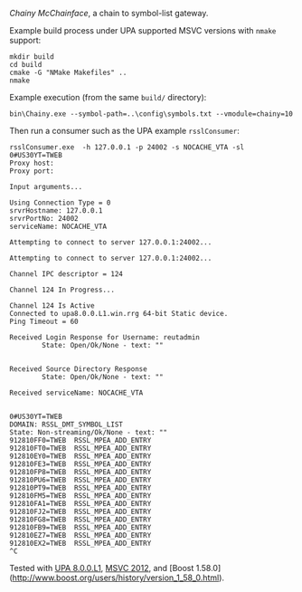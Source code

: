 *Chainy McChainface*, a chain to symbol-list gateway.

Example build process under UPA supported MSVC versions with `nmake` support:
```
mkdir build
cd build
cmake -G "NMake Makefiles" ..
nmake
```

Example execution (from the same `build/` directory):
```
bin\Chainy.exe --symbol-path=..\config\symbols.txt --vmodule=chainy=10
```

Then run a consumer such as the UPA example `rsslConsumer`:
```
rsslConsumer.exe  -h 127.0.0.1 -p 24002 -s NOCACHE_VTA -sl 0#US30YT=TWEB
Proxy host:
Proxy port:

Input arguments...

Using Connection Type = 0
srvrHostname: 127.0.0.1
srvrPortNo: 24002
serviceName: NOCACHE_VTA

Attempting to connect to server 127.0.0.1:24002...

Attempting to connect to server 127.0.0.1:24002...

Channel IPC descriptor = 124

Channel 124 In Progress...

Channel 124 Is Active
Connected to upa8.0.0.L1.win.rrg 64-bit Static device.
Ping Timeout = 60

Received Login Response for Username: reutadmin
        State: Open/Ok/None - text: ""


Received Source Directory Response
        State: Open/Ok/None - text: ""

Received serviceName: NOCACHE_VTA


0#US30YT=TWEB
DOMAIN: RSSL_DMT_SYMBOL_LIST
State: Non-streaming/Ok/None - text: ""
912810FF0=TWEB  RSSL_MPEA_ADD_ENTRY
912810FT0=TWEB  RSSL_MPEA_ADD_ENTRY
912810EY0=TWEB  RSSL_MPEA_ADD_ENTRY
912810FE3=TWEB  RSSL_MPEA_ADD_ENTRY
912810FP8=TWEB  RSSL_MPEA_ADD_ENTRY
912810PU6=TWEB  RSSL_MPEA_ADD_ENTRY
912810PT9=TWEB  RSSL_MPEA_ADD_ENTRY
912810FM5=TWEB  RSSL_MPEA_ADD_ENTRY
912810FA1=TWEB  RSSL_MPEA_ADD_ENTRY
912810FJ2=TWEB  RSSL_MPEA_ADD_ENTRY
912810FG8=TWEB  RSSL_MPEA_ADD_ENTRY
912810FB9=TWEB  RSSL_MPEA_ADD_ENTRY
912810EZ7=TWEB  RSSL_MPEA_ADD_ENTRY
912810EX2=TWEB  RSSL_MPEA_ADD_ENTRY
^C
```

Tested with [UPA 8.0.0.L1](https://developers.thomsonreuters.com/thomson-reuters-enterprise-platform/ultra-performance-api-upa-c-edition), [MSVC 2012](https://msdn.microsoft.com/en-us/library/dd831853(v=vs.110).aspx), and [Boost 1.58.0] (http://www.boost.org/users/history/version_1_58_0.html).
